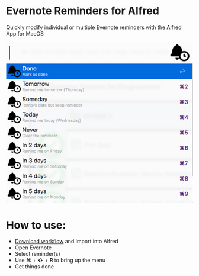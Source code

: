 # Evernote Reminders for Alfred
Quickly modify individual or multiple Evernote reminders with the Alfred App for MacOS

![alt text](https://github.com/dicetomato/alfred-evernote-reminders/blob/master/preview.png?raw=true "Evernote Reminders Preview")

# How to use:
* [Download workflow](https://github.com/dicetomato/alfred-evernote-reminders/releases/download/v1.0/EvernoteReminders.alfredworkflow) and import into Alfred
* Open Evernote
* Select reminder(s)
* Use **⌘** + **⇧** + **R** to bring up the menu
* Get things done
